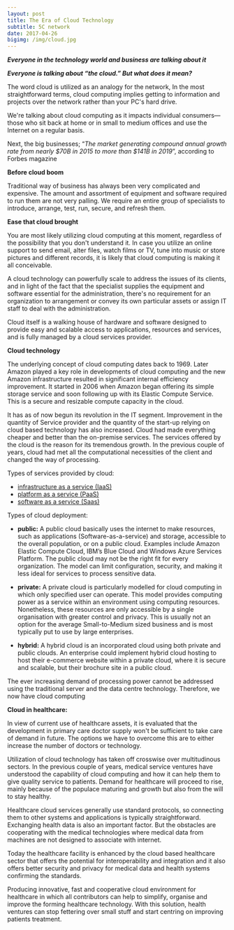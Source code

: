 ```yaml
---
layout: post
title: The Era of Cloud Technology 
subtitle: 5C network
date: 2017-04-26
bigimg: /img/cloud.jpg
---
```

 
**_Everyone in the technology world and business are talking about it_**
 
 **_Everyone is talking about “the cloud.” But what does it mean?_**

The word cloud is utilized as an analogy for the network, In the most straightforward terms, cloud computing implies getting to information and projects over the network rather than your PC's hard drive. 

We're talking about cloud computing as it impacts individual consumers—those who sit back at home or in small to medium offices and use the Internet on a regular basis.

Next, the big businesses; “_The market generating compound annual growth rate from nearly $70B in 2015 to more than $141B in 2019_”, according to Forbes magazine  


**Before cloud boom**

Traditional way of business has always been very complicated and expensive. The amount and assortment of equipment and software required to run them are not very palling. We require an entire group of specialists to introduce, arrange, test, run, secure, and refresh them. 

**Ease that cloud brought**

You are most likely utilizing cloud computing at this moment, regardless of the possibility that you don't understand it. In case you utilize an online support to send email, alter files, watch films or TV, tune into music or store pictures and different records, it is likely that cloud computing is making it all conceivable.

 A cloud technology can powerfully scale to address the issues of its clients, and in light of the fact that the specialist supplies the equipment and software essential for the administration, there's no requirement for an organization to arrangement or convey its own particular assets or assign IT staff to deal with the administration.
 
Cloud itself is a walking house of hardware and software designed to provide easy and scalable access to applications, resources and services, and is fully managed by a cloud services provider. 
  
**Cloud technology**

The underlying concept of cloud computing dates back to 1969. Later Amazon played a key role in developments of cloud computing and the new Amazon infrastructure resulted in significant internal efficiency improvement. It started in 2006 when Amazon began offering its simple storage service and soon following up with its Elastic Compute Service. This is a secure and resizable compute capacity in the cloud.  

It has as of now begun its revolution in the IT segment. Improvement in the quantity of Service provider and the quantity of the start-up relying on cloud based technology has also increased. Cloud had made everything cheaper and better than the on-premise services. The services offered by the cloud is the reason for its tremendous growth. In the previous couple of years, cloud had met all the computational necessities of the client and changed the way of processing.
 
Types of services provided by cloud:
* [infrastructure as a service (IaaS)](https://technet.microsoft.com/en-us/library/hh509051.aspx)
* [platform as a service (PaaS)](https://azure.microsoft.com/en-in/overview/what-is-paas/)
* [software as a service (Saas)](https://msdn.microsoft.com/en-us/library/aa905332.aspx)  

Types of cloud deployment: 
*	**public:** A public cloud basically uses the internet to make resources, such as applications (Software-as-a-service) and storage, accessible to the overall population, or on a public cloud.  Examples include Amazon Elastic Compute Cloud, IBM’s Blue Cloud and Windows Azure Services Platform. The public cloud may not be the right fit for every organization. The model can limit configuration, security, and making it less ideal for services to process sensitive data.

*	**private:** A private cloud is particularly modelled for cloud computing in which only specified user can operate. This model provides computing power as a service within an environment using computing resources.  Nonetheless, these resources are only accessible by a single organisation with greater control and privacy. This is usually not an option for the average Small-to-Medium sized business and is most typically put to use by large enterprises. 

*	**hybrid:** A hybrid cloud is an incorporated cloud using both private and public clouds. An enterprise could implement hybrid cloud hosting to host their e-commerce website within a private cloud, where it is secure and scalable, but their brochure site in a public cloud.

The ever increasing demand of processing power cannot be addressed using the traditional server and the data centre technology. Therefore, we now have cloud computing  

**Cloud in healthcare:**

In view of current use of healthcare assets, it is evaluated that the development in primary care doctor supply won't be sufficient to take care of demand in future. The options we have to overcome this are to either increase the number of doctors or technology.

Utilization of cloud technology has taken off crosswise over multitudinous sectors. In the previous couple of years, medical service ventures have understood the capability of cloud computing and how it can help them to give quality service to patients. Demand for healthcare will proceed to rise, mainly because of the populace maturing and growth but also from the will to stay healthy. 

Healthcare cloud services generally use standard protocols, so connecting them to other systems and applications is typically straightforward. Exchanging health data is also an important factor. But the obstacles are cooperating with the medical technologies where medical data from machines are not designed to associate with internet.

Today the healthcare facility is enhanced by the cloud based healthcare sector that offers the potential for interoperability and integration and it also offers better security and privacy for medical data and health systems confirming the standards.

Producing innovative, fast and cooperative cloud environment for healthcare in which all contributors can help to simplify, organise and improve the forming healthcare technology. With this solution, health ventures can stop fettering over small stuff and start centring on improving patients treatment.

